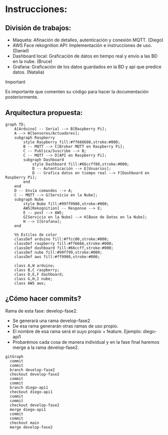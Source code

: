 # Instrucciones:
## División de trabajos:
- Maqueta: Afinación de detalles, autenticación y conexión MQTT. (Diego)
- AWS Face rekognition API: Implementación e instrucciones de uso. (Daniel)
- Dashboard local: Graficación de datos en tiempo real y envío a las BD en la nube. (Bruce)
- Grafana: Graficación de los datos guardados en la BD y api que predice datos. (Natalia) 
> [!IMPORTANT] 
> Es importante que comenten su código para hacer la documentación posteriormente.
## Arquitectura propuesta:
```mermaid
graph TD;
    A[Arduino] -- Serial --> B[Raspberry Pi];
    A --> W[Sensores/Actuadores];
    subgraph Raspberry
        style Raspberry fill:#ff666680,stroke:#000;
        B -- MQTT --> C[Broker MQTT en Raspberry Pi];
        C -- Publica/Suscribe --> B;
        C -- MQTT --> D[API en Raspberry Pi];
        subgraph Dashboard
            style Dashboard fill:#66ccff80,stroke:#000;
            D -- Autenticación --> E[Usuarios];
            D -- Grafica datos en tiempo real --> F[Dashboard en Raspberry Pi];
        end
    end
    D -- Envía comandos --> A;
    C -- MQTT --> G[Servicio en la Nube];
    subgraph Nube
        style Nube fill:#99ff9980,stroke:#000;
        AWS[Rekognition] -- Response --> E;
        E -- post --> AWS;
        G[Servicio en la Nube] --> H[Base de Datos en la Nube];
        H --> I[Grafana];
    end
    
    %% Estilos de color
    classDef arduino fill:#ffcc00,stroke:#000;
    classDef raspberry fill:#ff6666,stroke:#000;
    classDef dashboard fill:#66ccff,stroke:#000;
    classDef nube fill:#99ff99,stroke:#000;
    classDef aws fill:#ff9900,stroke:#000;
    
    class A,W arduino;
    class B,C raspberry;
    class D,E,F dashboard;
    class G,H,I nube;
    class AWS aws;
```
## ¿Cómo hacer commits?
Rama de esta fase: develop-fase2.
- Se generará una rama develop-fase2
- De esa rama generarán otras ramas de uso propio.
- El nombre de esa rama será el suyo propio + feature. Ejemplo: diego-api1
- Probarémos cada cosa de manera individual y en la fase final haremos merge a la rama develop-fase2.
```mermaid
gitGraph
  commit
  commit
  branch develop-fase2
  checkout develop-fase2
  commit
  commit
  branch diego-api1
  checkout diego-api1
  commit
  commit
  checkout develop-fase2
  merge diego-api1
  commit
  commit
  checkout main
  merge develop-fase2
```

